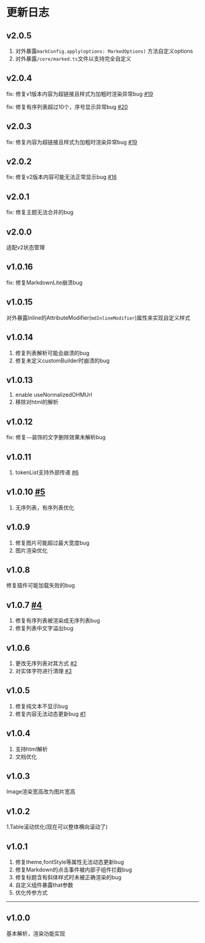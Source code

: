 # 更新日志

## v2.0.5
1. 对外暴露```markConfig.apply(options: MarkedOptions)``` 方法自定义options
2. 对外暴露```/core/marked.ts```文件以支持完全自定义

## v2.0.4

fix: 修复v1版本内容为超链接且样式为加粗时渲染异常bug [#19](https://github.com/lidary-byte/HMarkdown/issues/19)

fix: 修复有序列表超过10个，序号显示异常bug [#20](https://github.com/lidary-byte/HMarkdown/issues/20)

## v2.0.3

fix: 修复内容为超链接且样式为加粗时渲染异常bug [#19](https://github.com/lidary-byte/HMarkdown/issues/19)

## v2.0.2

fix: 修复v2版本内容可能无法正常显示bug [#16](https://github.com/lidary-byte/HMarkdown/issues/16)

## v2.0.1

fix: 修复主题无法合并的bug

## v2.0.0

适配v2状态管理

## v1.0.16

fix: 修复MarkdownLite崩溃bug

## v1.0.15

对外暴露Inline的AttributeModifier(```mdInlineModifier```)属性来实现自定义样式

## v1.0.14

1. 修复列表解析可能会崩溃的bug
2. 修复未定义customBuilder时崩溃的bug

## v1.0.13

1. enable useNormalizedOHMUrl
2. 移除对html的解析

## v1.0.12

fix: 修复```~~```装饰的文字删除效果未解析bug

## v1.0.11

1. tokenList支持外部传递  [#6](https://github.com/lidary-byte/HMarkdown/issues/6)

## v1.0.10 [#5](https://github.com/lidary-byte/HMarkdown/issues/5)

1. 无序列表，有序列表优化

## v1.0.9

1. 修复图片可能超过最大宽度bug
2. 图片渲染优化

## v1.0.8

修复插件可能加载失败的bug

## v1.0.7  [#4](https://github.com/lidary-byte/HMarkdown/issues/4)

1. 修复有序列表被渲染成无序列表bug
2. 修复列表中文字溢出bug

## v1.0.6

1. 更改无序列表对其方式 [#2](https://github.com/lidary-byte/HMarkdown/issues/2)
2. 对实体字符进行清理 [#3](https://github.com/lidary-byte/HMarkdown/issues/3)

## v1.0.5

1. 修复纯文本不显示bug
2. 修复内容无法动态更新bug [#1](https://github.com/lidary-byte/HMarkdown/issues/1)

## v1.0.4

1. 支持html解析
2. 文档优化

## v1.0.3

Image渲染宽高改为图片宽高

## v1.0.2

1.Table滚动优化(现在可以整体横向滚动了)

## v1.0.1

1. 修复theme,fontStyle等属性无法动态更新bug
2. 修复Markdown的点击事件被内部子组件拦截bug
3. 修复标题含有斜体样式时未被正确渲染的bug
4. 自定义组件暴露that参数
5. 优化传参方式

---

## v1.0.0

基本解析，渲染功能实现

